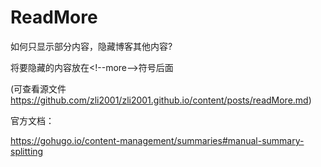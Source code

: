 # ReadMore


如何只显示部分内容，隐藏博客其他内容?

<!--more-->
[@_@]:将要隐藏的内容放在以上符号后面

将要隐藏的内容放在\<!--more-->符号后面

(可查看源文件 https://github.com/zli2001/zli2001.github.io/content/posts/readMore.md)

官方文档：

https://gohugo.io/content-management/summaries#manual-summary-splitting
